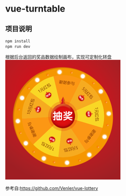 # vue-turntable


## 项目说明 

```js
npm install
npm run dev
```
根据后台返回的奖品数据绘制画布，实现可定制化转盘
![效果gif](https://github.com/domysky/vue-turntable/blob/master/static/20190428170342.png?raw=true)


参考自:https://github.com/Venler/vue-lottery


